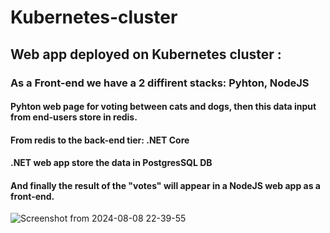 # Kubernetes-cluster
## Web app deployed on Kubernetes cluster :
### As a Front-end we have a 2 diffirent stacks: Pyhton, NodeJS
#### Pyhton web page for voting between cats and dogs, then this data input from end-users store in redis.
#### From redis to the back-end tier: .NET Core
#### .NET web app store the data in PostgresSQL DB
#### And finally the result of the "votes" will appear in a NodeJS web app as a front-end.

![Screenshot from 2024-08-08 22-39-55](https://github.com/user-attachments/assets/2917c1c7-2ee8-4123-829c-1bdef77ad6cb)
